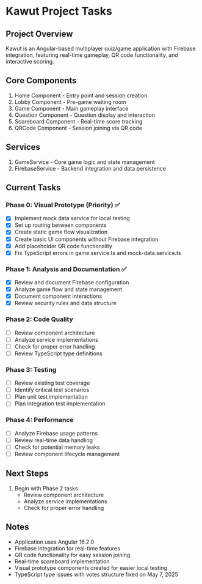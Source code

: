 # Kawut Project Tasks

## Project Overview
Kawut is an Angular-based multiplayer quiz/game application with Firebase integration, featuring real-time gameplay, QR code functionality, and interactive scoring.

## Core Components
1. Home Component - Entry point and session creation
2. Lobby Component - Pre-game waiting room
3. Game Component - Main gameplay interface
4. Question Component - Question display and interaction
5. Scoreboard Component - Real-time score tracking
6. QRCode Component - Session joining via QR code

## Services
1. GameService - Core game logic and state management
2. FirebaseService - Backend integration and data persistence

## Current Tasks

### Phase 0: Visual Prototype (Priority) ✅
- [x] Implement mock data service for local testing
- [x] Set up routing between components
- [x] Create static game flow visualization
- [x] Create basic UI components without Firebase integration
- [x] Add placeholder QR code functionality
- [x] Fix TypeScript errors in game.service.ts and mock-data.service.ts

### Phase 1: Analysis and Documentation ✅
- [x] Review and document Firebase configuration
- [x] Analyze game flow and state management
- [x] Document component interactions
- [x] Review security rules and data structure

### Phase 2: Code Quality
- [ ] Review component architecture
- [ ] Analyze service implementations
- [ ] Check for proper error handling
- [ ] Review TypeScript type definitions

### Phase 3: Testing
- [ ] Review existing test coverage
- [ ] Identify critical test scenarios
- [ ] Plan unit test implementation
- [ ] Plan integration test implementation

### Phase 4: Performance
- [ ] Analyze Firebase usage patterns
- [ ] Review real-time data handling
- [ ] Check for potential memory leaks
- [ ] Review component lifecycle management

## Next Steps
1. Begin with Phase 2 tasks
   - Review component architecture
   - Analyze service implementations
   - Check for proper error handling

## Notes
- Application uses Angular 16.2.0
- Firebase integration for real-time features
- QR code functionality for easy session joining
- Real-time scoreboard implementation
- Visual prototype components created for easier local testing
- TypeScript type issues with votes structure fixed on May 7, 2025 